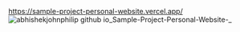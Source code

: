 https://sample-project-personal-website.vercel.app/
![abhishekjohnphilip github io_Sample-Project-Personal-Website-_](https://user-images.githubusercontent.com/66247691/222688125-3b871fbc-a45a-4520-8221-e334fd025cd5.png)
